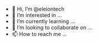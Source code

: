 - 👋 Hi, I’m @eleiontech
- 👀 I’m interested in ...
- 🌱 I’m currently learning ...
- 💞️ I’m looking to collaborate on ...
- 📫 How to reach me ...

<!---
eleiontech/eleiontech is a ✨ special ✨ repository because its `README.md` (this file) appears on your GitHub profile.
You can click the Preview link to take a look at your changes.
--->
